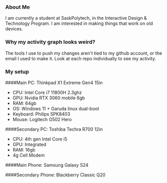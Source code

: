 ### About Me
I am currently a student at SaskPolytech, in the Interactive Design & Technology Program. 
I am interested in making things that work on old devices.
### Why my activity graph looks weird?
The tools I use to push my changes aren't tied to my github account, or the email I used to make it.
Look at each repo individually to see my activity.
### My setup
####Main PC: Thinkpad X1 Extreme Gen4 15in
  - CPU: Intel Core i7 11800H 2.3ghz
  - GPU: Nvidia RTX 3060 mobile 6gb
  - RAM: 64gb
  - OS: Windows 11 + Garuda linux dual-boot
  - Keyboard: Philips SPK8403
  - Mouse: Logitech G502 Hero
    
####Secondary PC: Toshiba Techra R700 12in
  - CPU: 4th gen Intel Core i5
  - GPU: Integrated
  - RAM: 16gb
  - 4g Cell Modem
    
####Main Phone: Samsung Galaxy S24

####Secondary Phone: Blackberry Classic Q20
